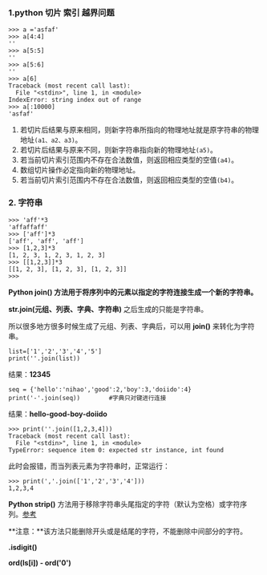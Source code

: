 ### 1.python 切片 索引 越界问题

```
>>> a ='asfaf'
>>> a[4:4]
''
>>> a[5:5]
''
>>> a[5:6]
''
>>> a[6]
Traceback (most recent call last):
  File "<stdin>", line 1, in <module>
IndexError: string index out of range
>>> a[:10000]
'asfaf'
```

1. 若切片后结果与原来相同，则新字符串所指向的物理地址就是原字符串的物理地址`(a1、a2、a3)`。
2. 若切片后结果与原来不同，则新字符串指向新的物理地址`(a5)`。
3. 若当前切片索引范围内不存在合法数值，则返回相应类型的空值`(a4)`。
1. 数组切片操作必定指向新的物理地址。
2. 若当前切片索引范围内不存在合法数值，则返回相应类型的空值`(b4)`。

### 2. 字符串

```
>>> 'aff'*3
'affaffaff'
>>> ['aff']*3
['aff', 'aff', 'aff']
>>> [1,2,3]*3
[1, 2, 3, 1, 2, 3, 1, 2, 3]
>>> [[1,2,3]]*3
[[1, 2, 3], [1, 2, 3], [1, 2, 3]]
>>> 
```

**Python join() 方法用于将序列中的元素以指定的字符连接生成一个新的字符串。**

**str.join(元组、列表、字典、字符串)** 之后生成的只能是字符串。

所以很多地方很多时候生成了元组、列表、字典后，可以用 **join()** 来转化为字符串。

```
list=['1','2','3','4','5']
print(''.join(list))
```

结果：**12345**

```
seq = {'hello':'nihao','good':2,'boy':3,'doiido':4}
print('-'.join(seq))        #字典只对键进行连接
```

结果：**hello-good-boy-doiido**

```
>>> print(''.join([1,2,3,4]))
Traceback (most recent call last):
  File "<stdin>", line 1, in <module>
TypeError: sequence item 0: expected str instance, int found
```

此时会报错，而当列表元素为字符串时，正常运行：

```
>>> print(','.join(['1','2','3','4']))
1,2,3,4
```



**Python strip()** 方法用于移除字符串头尾指定的字符（默认为空格）或字符序列。[参考](https://www.runoob.com/python3/python3-string-strip.html)

**注意：**该方法只能删除开头或是结尾的字符，不能删除中间部分的字符。



**.isdigit()**

**ord(ls[i]) - ord('0')**